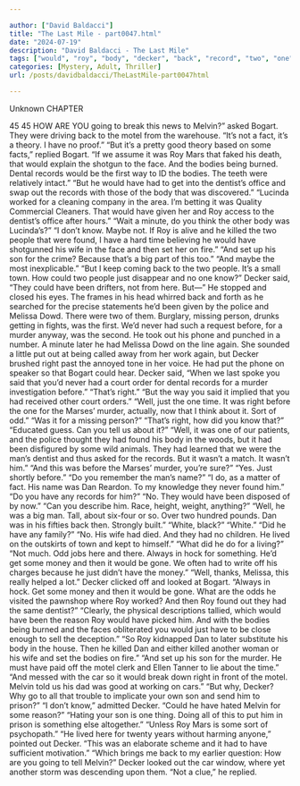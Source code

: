 ```yaml
---

author: ["David Baldacci"]
title: "The Last Mile - part0047.html"
date: "2024-07-19"
description: "David Baldacci - The Last Mile"
tags: ["would", "roy", "body", "decker", "back", "record", "two", "one", "murder", "melvin", "bogart", "dentist", "know", "found", "set", "son", "could", "said", "right", "well", "dan", "motel", "fact", "face", "get"]
categories: [Mystery, Adult, Thriller]
url: /posts/davidbaldacci/TheLastMile-part0047html

---
```



Unknown
CHAPTER
45
45
HOW ARE YOU going to break this news to Melvin?” asked Bogart. They were driving back to the motel from the warehouse.
“It’s not a fact, it’s a theory. I have no proof.”
“But it’s a pretty good theory based on some facts,” replied Bogart.
“If we assume it was Roy Mars that faked his death, that would explain the shotgun to the face. And the bodies being burned. Dental records would be the first way to ID the bodies. The teeth were relatively intact.”
“But he would have had to get into the dentist’s office and swap out the records with those of the body that was discovered.”
“Lucinda worked for a cleaning company in the area. I’m betting it was Quality Commercial Cleaners. That would have given her and Roy access to the dentist’s office after hours.”
“Wait a minute, do you think the other body was Lucinda’s?”
“I don’t know. Maybe not. If Roy is alive and he killed the two people that were found, I have a hard time believing he would have shotgunned his wife in the face and then set her on fire.”
“And set up his son for the crime? Because that’s a big part of this too.”
“And maybe the most inexplicable.”
“But I keep coming back to the two people. It’s a small town. How could two people just disappear and no one know?”
Decker said, “They could have been drifters, not from here. But—” He stopped and closed his eyes. The frames in his head whirred back and forth as he searched for the precise statements he’d been given by the police and Melissa Dowd.
There were two of them.
Burglary, missing person, drunks getting in fights, was the first.
We’d never had such a request before, for a murder anyway, was the second.
He took out his phone and punched in a number. A minute later he had Melissa Dowd on the line again. She sounded a little put out at being called away from her work again, but Decker brushed right past the annoyed tone in her voice. He had put the phone on speaker so that Bogart could hear.
Decker said, “When we last spoke you said that you’d never had a court order for dental records for a murder investigation before.”
“That’s right.”
“But the way you said it implied that you had received other court orders.”
“Well, just the one time. It was right before the one for the Marses’ murder, actually, now that I think about it. Sort of odd.”
“Was it for a missing person?”
“That’s right, how did you know that?”
“Educated guess. Can you tell us about it?”
“Well, it was one of our patients, and the police thought they had found his body in the woods, but it had been disfigured by some wild animals. They had learned that we were the man’s dentist and thus asked for the records. But it wasn’t a match. It wasn’t him.”
“And this was before the Marses’ murder, you’re sure?”
“Yes. Just shortly before.”
“Do you remember the man’s name?”
“I do, as a matter of fact. His name was Dan Reardon. To my knowledge they never found him.”
“Do you have any records for him?”
“No. They would have been disposed of by now.”
“Can you describe him. Race, height, weight, anything?”
“Well, he was a big man. Tall, about six-four or so. Over two hundred pounds. Dan was in his fifties back then. Strongly built.”
“White, black?”
“White.”
“Did he have any family?”
“No. His wife had died. And they had no children. He lived on the outskirts of town and kept to himself.”
“What did he do for a living?”
“Not much. Odd jobs here and there. Always in hock for something. He’d get some money and then it would be gone. We often had to write off his charges because he just didn’t have the money.”
“Well, thanks, Melissa, this really helped a lot.”
Decker clicked off and looked at Bogart. “Always in hock. Get some money and then it would be gone. What are the odds he visited the pawnshop where Roy worked? And then Roy found out they had the same dentist?”
“Clearly, the physical descriptions tallied, which would have been the reason Roy would have picked him. And with the bodies being burned and the faces obliterated you would just have to be close enough to sell the deception.”
“So Roy kidnapped Dan to later substitute his body in the house. Then he killed Dan and either killed another woman or his wife and set the bodies on fire.”
“And set up his son for the murder. He must have paid off the motel clerk and Ellen Tanner to lie about the time.”
“And messed with the car so it would break down right in front of the motel. Melvin told us his dad was good at working on cars.”
“But why, Decker? Why go to all that trouble to implicate your own son and send him to prison?”
“I don’t know,” admitted Decker.
“Could he have hated Melvin for some reason?”
“Hating your son is one thing. Doing all of this to put him in prison is something else altogether.”
“Unless Roy Mars is some sort of psychopath.”
“He lived here for twenty years without harming anyone,” pointed out Decker. “This was an elaborate scheme and it had to have sufficient motivation.”
“Which brings me back to my earlier question: How are you going to tell Melvin?”
Decker looked out the car window, where yet another storm was descending upon them. “Not a clue,” he replied.

